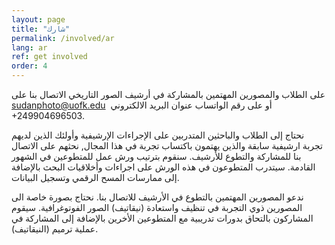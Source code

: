```yaml
---
layout: page
title: "شارك"
permalink: /involved/ar
lang: ar
ref: get involved
order: 4
---
```

على الطلاب والمصورين المهتمين بالمشاركة في أرشيف الصور التاريخي الاتصال بنا على عنوان البريد الالكتروني ‏‪<sudanphoto@uofk.edu> ‬ أو على رقم الواتساب ‏‪+249904696503‬.

نحتاج إلى الطلاب والباحثين المتدربين على الإجراءات الإرشيفية وأولئك الذين لديهم تجربة ارشيفية سابقة والذين يهتمون باكتساب تجربة في هذا المجال, نحثهم على الاتصال بنا للمشاركة والتطوع للأرشيف. سنقوم بترتيب ورش عمل للمتطوعين في الشهور القادمة. سيتدرب المتطوعون في هذه الورش على اجراءات وأخلاقيات البحث بالإضافة إلى ممارسات المسح الرقمي وتسجيل البيانات.

ندعو المصورين المهتمين بالتطوع في الأرشيف للاتصال بنا. نحتاج بصورة خاصة الى المصورين ذوي التجربة في تنظيف واستعادة (نيقاتيف) الصور الفوتوغرافية. سيقوم المشاركون بالتحاق بدورات تدريبية مع المتطوعين الأخرين بالإضافة إلى المشاركة  في عملية ترميم (النيقاتيف).
